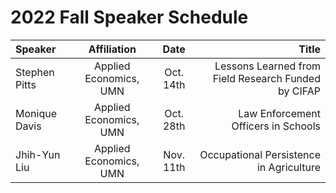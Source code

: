 # 2022 Fall Speaker Schedule

| **Speaker**      | **Affiliation** | **Date** | **Title** | 
| :---        |    :----:   |   :----:   |    ---: |
| Stephen Pitts      | Applied Economics, UMN   |   Oct. 14th    |  Lessons Learned from Field Research Funded by CIFAP  |
| Monique Davis  | Applied Economics, UMN    | Oct. 28th       |   Law Enforcement Officers in Schools   |
| Jhih-Yun Liu  | Applied Economics, UMN    | Nov. 11th       |   Occupational Persistence in Agriculture   |

